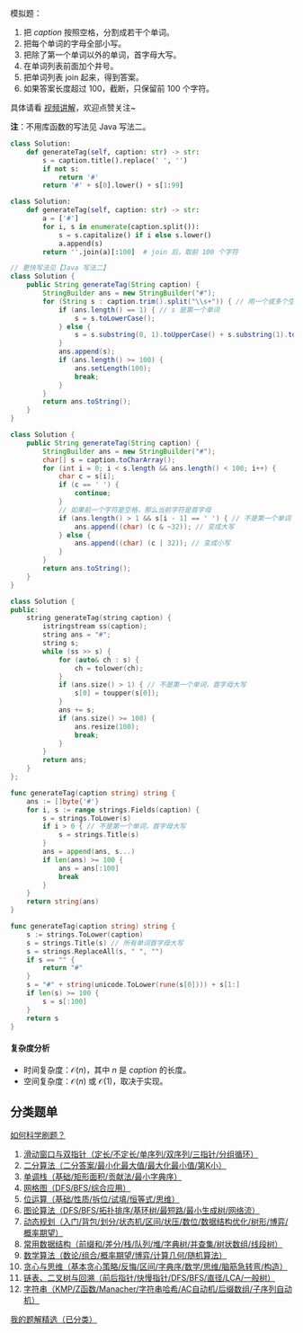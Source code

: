 模拟题：

1. 把 $\textit{caption}$ 按照空格，分割成若干个单词。
2. 把每个单词的字母全部小写。
3. 把除了第一个单词以外的单词，首字母大写。
4. 在单词列表前面加个井号。
5. 把单词列表 join 起来，得到答案。
6. 如果答案长度超过 $100$，截断，只保留前 $100$ 个字符。

具体请看 [视频讲解](https://www.bilibili.com/video/BV1qsMxz6EEd/)，欢迎点赞关注~

**注**：不用库函数的写法见 Java 写法二。

```py [sol-Py3]
class Solution:
    def generateTag(self, caption: str) -> str:
        s = caption.title().replace(' ', '')
        if not s:
            return '#'
        return '#' + s[0].lower() + s[1:99]
```

```py [sol-Py3 写法二]
class Solution:
    def generateTag(self, caption: str) -> str:
        a = ['#']
        for i, s in enumerate(caption.split()):
            s = s.capitalize() if i else s.lower()
            a.append(s)
        return ''.join(a)[:100]  # join 后，取前 100 个字符
```

```java [sol-Java]
// 更快写法见【Java 写法二】
class Solution {
    public String generateTag(String caption) {
        StringBuilder ans = new StringBuilder("#");
        for (String s : caption.trim().split("\\s+")) { // 用一个或多个空格分隔 caption
            if (ans.length() == 1) { // s 是第一个单词
                s = s.toLowerCase();
            } else {
                s = s.substring(0, 1).toUpperCase() + s.substring(1).toLowerCase();
            }
            ans.append(s);
            if (ans.length() >= 100) {
                ans.setLength(100);
                break;
            }
        }
        return ans.toString();
    }
}
```

```java [sol-Java 写法二]
class Solution {
    public String generateTag(String caption) {
        StringBuilder ans = new StringBuilder("#");
        char[] s = caption.toCharArray();
        for (int i = 0; i < s.length && ans.length() < 100; i++) {
            char c = s[i];
            if (c == ' ') {
                continue;
            }
            // 如果前一个字符是空格，那么当前字符是首字母
            if (ans.length() > 1 && s[i - 1] == ' ') { // 不是第一个单词
                ans.append((char) (c & ~32)); // 变成大写
            } else {
                ans.append((char) (c | 32)); // 变成小写
            }
        }
        return ans.toString();
    }
}
```

```cpp [sol-C++]
class Solution {
public:
    string generateTag(string caption) {
        istringstream ss(caption);
        string ans = "#";
        string s;
        while (ss >> s) {
            for (auto& ch : s) {
                ch = tolower(ch);
            }
            if (ans.size() > 1) { // 不是第一个单词，首字母大写
                s[0] = toupper(s[0]);
            }
            ans += s;
            if (ans.size() >= 100) {
                ans.resize(100);
                break;
            }
        }
        return ans;
    }
};
```

```go [sol-Go]
func generateTag(caption string) string {
	ans := []byte{'#'}
	for i, s := range strings.Fields(caption) {
		s = strings.ToLower(s)
		if i > 0 { // 不是第一个单词，首字母大写
			s = strings.Title(s)
		}
		ans = append(ans, s...)
		if len(ans) >= 100 {
			ans = ans[:100]
			break
		}
	}
	return string(ans)
}
```

```go [sol-Go 写法二]
func generateTag(caption string) string {
	s := strings.ToLower(caption)
	s = strings.Title(s) // 所有单词首字母大写
	s = strings.ReplaceAll(s, " ", "")
	if s == "" {
		return "#"
	}
	s = "#" + string(unicode.ToLower(rune(s[0]))) + s[1:]
	if len(s) >= 100 {
		s = s[:100]
	}
	return s
}
```

#### 复杂度分析

- 时间复杂度：$\mathcal{O}(n)$，其中 $n$ 是 $\textit{caption}$ 的长度。
- 空间复杂度：$\mathcal{O}(n)$ 或 $\mathcal{O}(1)$，取决于实现。

## 分类题单

[如何科学刷题？](https://leetcode.cn/circle/discuss/RvFUtj/)

1. [滑动窗口与双指针（定长/不定长/单序列/双序列/三指针/分组循环）](https://leetcode.cn/circle/discuss/0viNMK/)
2. [二分算法（二分答案/最小化最大值/最大化最小值/第K小）](https://leetcode.cn/circle/discuss/SqopEo/)
3. [单调栈（基础/矩形面积/贡献法/最小字典序）](https://leetcode.cn/circle/discuss/9oZFK9/)
4. [网格图（DFS/BFS/综合应用）](https://leetcode.cn/circle/discuss/YiXPXW/)
5. [位运算（基础/性质/拆位/试填/恒等式/思维）](https://leetcode.cn/circle/discuss/dHn9Vk/)
6. [图论算法（DFS/BFS/拓扑排序/基环树/最短路/最小生成树/网络流）](https://leetcode.cn/circle/discuss/01LUak/)
7. [动态规划（入门/背包/划分/状态机/区间/状压/数位/数据结构优化/树形/博弈/概率期望）](https://leetcode.cn/circle/discuss/tXLS3i/)
8. [常用数据结构（前缀和/差分/栈/队列/堆/字典树/并查集/树状数组/线段树）](https://leetcode.cn/circle/discuss/mOr1u6/)
9. [数学算法（数论/组合/概率期望/博弈/计算几何/随机算法）](https://leetcode.cn/circle/discuss/IYT3ss/)
10. [贪心与思维（基本贪心策略/反悔/区间/字典序/数学/思维/脑筋急转弯/构造）](https://leetcode.cn/circle/discuss/g6KTKL/)
11. [链表、二叉树与回溯（前后指针/快慢指针/DFS/BFS/直径/LCA/一般树）](https://leetcode.cn/circle/discuss/K0n2gO/)
12. [字符串（KMP/Z函数/Manacher/字符串哈希/AC自动机/后缀数组/子序列自动机）](https://leetcode.cn/circle/discuss/SJFwQI/)

[我的题解精选（已分类）](https://github.com/EndlessCheng/codeforces-go/blob/master/leetcode/SOLUTIONS.md)
